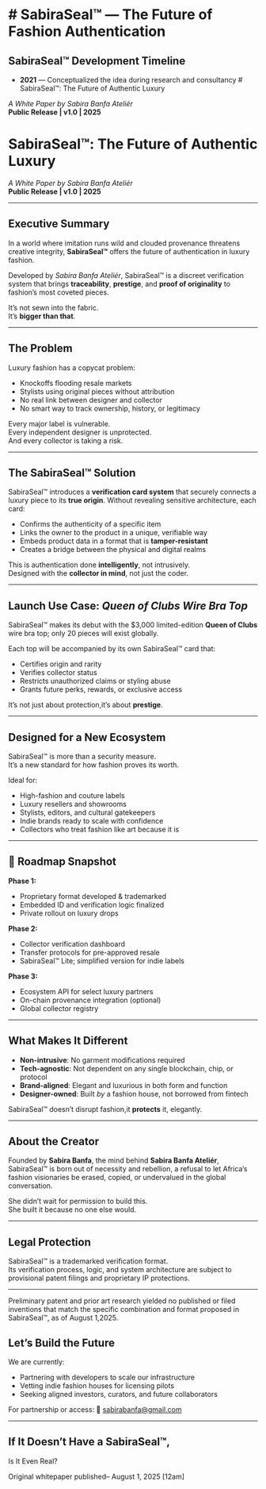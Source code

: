 # # SabiraSeal™ — The Future of Fashion Authentication
## SabiraSeal™ Development Timeline

- **2021** — Conceptualized the idea during research and  consultancy # SabiraSeal™: The Future of Authentic Luxury  

*A White Paper by Sabira Banfa Ateliér*  
**Public Release | v1.0 | 2025**

# SabiraSeal™: The Future of Authentic Luxury  
*A White Paper by Sabira Banfa Ateliér*  
**Public Release | v1.0 | 2025**

---

## Executive Summary

In a world where imitation runs wild and clouded provenance threatens creative integrity, **SabiraSeal™** offers the future of authentication in luxury fashion.

Developed by *Sabira Banfa Ateliér*, SabiraSeal™ is a discreet verification system that brings **traceability**, **prestige**, and **proof of originality** to fashion’s most coveted pieces.

It’s not sewn into the fabric.  
It’s **bigger than that**.

---

## The Problem

Luxury fashion has a copycat problem:

- Knockoffs flooding resale markets  
- Stylists using original pieces without attribution  
- No real link between designer and collector  
- No smart way to track ownership, history, or legitimacy

Every major label is vulnerable.  
Every independent designer is unprotected.  
And every collector is taking a risk.

---

## The SabiraSeal™ Solution

SabiraSeal™ introduces a **verification card system** that securely connects a luxury piece to its **true origin**. Without revealing sensitive architecture, each card:

- Confirms the authenticity of a specific item  
- Links the owner to the product in a unique, verifiable way  
- Embeds product data in a format that is **tamper-resistant**  
- Creates a bridge between the physical and digital realms

This is authentication done **intelligently**, not intrusively.  
Designed with the **collector in mind**, not just the coder.

---

## Launch Use Case: *Queen of Clubs Wire Bra Top*

SabiraSeal™ makes its debut with the $3,000 limited-edition **Queen of Clubs** wire bra top; only 20 pieces will exist globally.

Each top will be accompanied by its own SabiraSeal™ card that:

- Certifies origin and rarity  
- Verifies collector status  
- Restricts unauthorized claims or styling abuse  
- Grants future perks, rewards, or exclusive access

It’s not just about protection,it’s about **prestige**.

---

## Designed for a New Ecosystem

SabiraSeal™ is more than a security measure.  
It’s a new standard for how fashion proves its worth.

Ideal for:

- High-fashion and couture labels  
- Luxury resellers and showrooms  
- Stylists, editors, and cultural gatekeepers  
- Indie brands ready to scale with confidence  
- Collectors who treat fashion like art because it is

---

## 📍 Roadmap Snapshot

**Phase 1:**  
- Proprietary format developed & trademarked  
- Embedded ID and verification logic finalized  
- Private rollout on luxury drops

**Phase 2:**  
- Collector verification dashboard  
- Transfer protocols for pre-approved resale  
- SabiraSeal™ Lite; simplified version for indie labels

**Phase 3:**  
- Ecosystem API for select luxury partners  
- On-chain provenance integration (optional)  
- Global collector registry

---

## What Makes It Different

- **Non-intrusive**: No garment modifications required  
- **Tech-agnostic**: Not dependent on any single blockchain, chip, or protocol  
- **Brand-aligned**: Elegant and luxurious in both form and function  
- **Designer-owned**: Built *by* a fashion house, not borrowed from fintech

SabiraSeal™ doesn’t disrupt fashion,it **protects** it, elegantly.

---

## About the Creator

Founded by **Sabira Banfa**, the mind behind **Sabira Banfa Ateliér**, SabiraSeal™ is born out of necessity and rebellion, a refusal to let Africa’s fashion visionaries be erased, copied, or undervalued in the global conversation.

She didn’t wait for permission to build this.  
She built it because no one else would.

---

## Legal Protection

SabiraSeal™ is a trademarked verification format.  
Its verification process, logic, and system architecture are subject to provisional patent filings and proprietary IP protections.

---
Preliminary patent and prior art research yielded no published or filed inventions that match the specific combination and format proposed in SabiraSeal™, as of August 1,2025.


## Let’s Build the Future

We are currently:

- Partnering with developers to scale our infrastructure  
- Vetting indie fashion houses for licensing pilots  
- Seeking aligned investors, curators, and future collaborators

For partnership or access:
📧 sabirabanfa@gmail.com  

---

## If It Doesn’t Have a SabiraSeal™,  
Is It Even Real?


Original whitepaper published– August 1, 2025 [12am]
